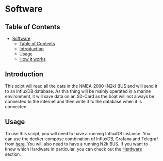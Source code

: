 # Software

## Table of Contents

- [Software](#software)
  - [Table of Contents](#table-of-contents)
  - [Introduction](#introduction)
  - [Usage](#usage)
  - [How it works](#how-it-works)

## Introduction

This scipt will read all the data in the NMEA-2000 (N2k) BUS and will send it to an InfluxDB database. As this thing will be mainly operated in a marine environment, it will save data on an SD-Card as the boat will not always be connected to the internet and then write it to the database when it is connected.

## Usage

To use this script, you will need to have a running InfluxDB instance. You can use the docker-compose combination of InfluxDB, Grafana and Telegraf from [here](https://github.com/nicolargo/docker-influxdb-grafana). You will also need to have a running N2k BUS. If you want to know which Hardware in particular, you can check out the [Hardware](../Hardware/README.md) section. 